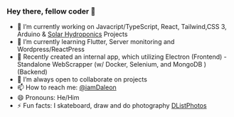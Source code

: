 ### Hey there, fellow coder 👋

- 🔭 I’m currently working on Javacript/TypeScript, React, Tailwind,CSS 3, Arduino & [Solar Hydroponics](https://github.com/IamDaleon/SolarHydroPonics) Projects
- 🌱 I’m currently learning Flutter, Server monitoring and Wordpress/ReactPress
- 📳 Recently created an internal app, which utilizing Electron (Frontend) - Standalone WebScrapper (w/ Docker, Selenium, and MongoDB ) (Backend)
- 👯 I’m always open to collaborate on projects
- 📫 How to reach me: [@iamDaleon](https://twitter.com/iamDaleon)
- 😄 Pronouns: He/Him
- ⚡ Fun facts: I skateboard, draw and do photography [DListPhotos](https://instagram/DListPhotos)
